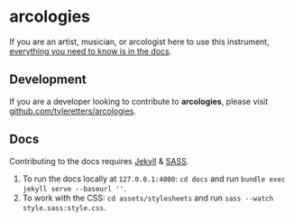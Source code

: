 # arcologies

If you are an artist, musician, or arcologist here to use this instrument, [everything you need to know is in the docs](https://tyleretters.github.io/arcologies-docs).

## Development

If you are a developer looking to contribute to **arcologies**, please visit [github.com/tyleretters/arcologies](https://github.com/tyleretters/arcologies).

## Docs

Contributing to the docs requires [Jekyll](https://jekyllrb.com/) & [SASS](https://sass-lang.com/).

1. To run the docs locally at `127.0.0.1:4000`: `cd docs` and run `bundle exec jekyll serve --baseurl ''`.
2. To work with the CSS: `cd assets/stylesheets` and run `sass --watch style.sass:style.css`.

